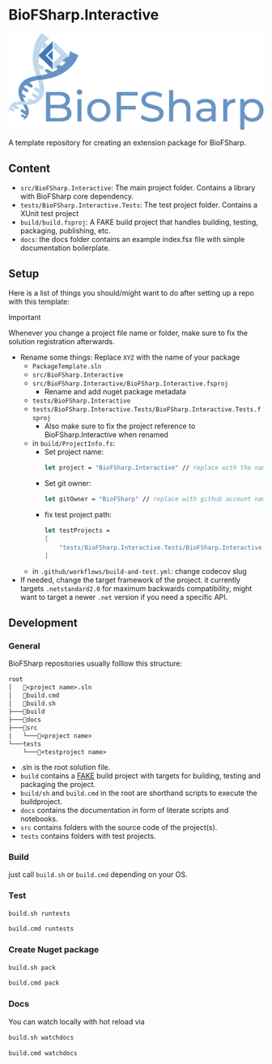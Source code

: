 ﻿# BioFSharp.Interactive

![Logo](docs/img/Logo_large.png)

A template repository for creating an extension package for BioFSharp.

## Content

- `src/BioFSharp.Interactive`: The main project folder. Contains a library with BioFSharp core dependency.
- `tests/BioFSharp.Interactive.Tests`: The test project folder. Contains a XUnit test project
- `build/build.fsproj`: A FAKE build project that handles building, testing, packaging, publishing, etc.
- `docs`: the docs folder contains an example index.fsx file with simple documentation boilerplate.

## Setup

Here is a list of things you should/might want to do after setting up a repo with this template:

> [!IMPORTANT]  
> Whenever you change a project file name or folder, make sure to fix the solution registration afterwards.

- Rename some things: Replace `XYZ` with the name of your package
  - `PackageTemplate.sln`
  - `src/BioFSharp.Interactive`
  - `src/BioFSharp.Interactive/BioFSharp.Interactive.fsproj`
    - Rename and add nuget package metadata
  - `tests/BioFSharp.Interactive`
  - `tests/BioFSharp.Interactive.Tests/BioFSharp.Interactive.Tests.fsproj`
    - Also make sure to fix the project reference to BioFSharp.Interactive when renamed
  - in `build/ProjectInfo.fs`:
    - Set project name: 
      ```fsharp
      let project = "BioFSharp.Interactive" // replace with the name of your project
      ```
    - Set git owner:
      ```fsharp
      let gitOwner = "BioFSharp" // replace with github account name or organization where repo is hosted if necessary
      ```
    - fix test project path:
      ```fsharp
      let testProjects = 
      [
          "tests/BioFSharp.Interactive.Tests/BioFSharp.Interactive.Tests.fsproj" // replace with the name of your test project
      ]
      ```
  - in `.github/workflows/build-and-test.yml`: change codecov slug
- If needed, change the target framework of the project. it currently targets `.netstandard2.0` for maximum backwards compatibility, might want to target a newer `.net` version if you need a specific API.

## Development

### General

BioFSharp repositories usually folllow this structure:

```
root
│   📄<project name>.sln
│   📄build.cmd
│   📄build.sh
├───📁build
├───📁docs
├───📁src
|   └───📁<project name>
└───tests
    └───📁<testproject name>
```

- <project name>.sln is the root solution file.
- `build` contains a [FAKE](https://fake.build/) build project with targets for building, testing and packaging the project.
- `build/sh` and `build.cmd` in the root are shorthand scripts to execute the buildproject.
- `docs` contains the documentation in form of literate scripts and notebooks. 
- `src` contains folders with the source code of the project(s).
- `tests` contains folders with test projects.

### Build

just call `build.sh` or `build.cmd` depending on your OS.

### Test

```bash
build.sh runtests
```

```bash
build.cmd runtests
```

### Create Nuget package

```bash
build.sh pack
```
```bash
build.cmd pack
```

### Docs

You can watch locally with hot reload via

```bash
build.sh watchdocs
```
```bash
build.cmd watchdocs
```